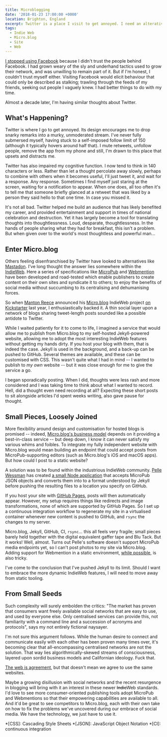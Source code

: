 ```yaml
---
title: Microblogging
date: '2018-01-23 17:00:00 +0000'
location: Brighton, England
excerpt: Twitter is a place I visit to get annoyed. I need an alterative. That alternative could be my very own website.
tags:
  - Indie Web
  - Micro.blog
  - Site
  - Web
---
```

[I stopped using Facebook][1] because I didn't trust the people behind Facebook. I had grown weary of the sly and underhand tactics used to grow their network, and was unwilling to remain part of it. But if I'm honest, I couldn't trust myself either. Visiting Facebook would elicit behaviour that could only be described as stalking; trawling through the feeds of my friends, seeking out people I vaguely knew. I had better things to do with my time.

Almost a decade later, I'm having similar thoughts about Twitter.

## What's Happening?
Twitter is where I go to get annoyed. Its design encourages me to drop snarky remarks into a murky, unmoderated stream. I've never fully submersed myself, having stuck to a self-imposed follow limit of 150 (although it typically hovers around half that). I mute retweets, unfollow people, remove the app from my phone and still, I'm drawn to this place that upsets and distracts me.

Twitter has also impaired my cognitive function. I now tend to think in 140 characters or less. Rather than let a thought percolate away slowly, perhaps to combine with others when it becomes useful, I'll just tweet it, and wait for a response. Any response. Sometimes I find myself just staring at the screen, waiting for a notification to appear. When one does, all too often it's to tell me that someone briefly glanced at a retweet that was liked by a person they said hello to that one time. In case you missed it.

It's not all bad. Twitter helped me build an audience that has likely benefited my career, and provided entertainment and support in times of national celebration and destruction. Yet it has largely become a tool for translating thoughts into thoughtlessness. Loud, desparate, thoughtlessness. In the hands of people sharing what they had for breakfast, this isn't a problem. But when given over to the world's most thoughtless and powerful man...

## Enter Micro.blog
Others feeling disenfranchised by Twitter have looked to alternatives like [Mastadon][2]. I've long thought the answer lies somewhere within the [IndieWeb][3]. Here a series of specifications like [MicroPub][4] and [Webmention][5] have been developed and road-tested which enable publishers to create content on their own sites and syndicate it to others; to enjoy the benefits of social media without succumbing to its centralising and dehumanising forces.

So when [Manton Reece][6] announced his [Micro.blog][7] IndieWeb project [on Kickstarter][8] last year, I enthusiastically backed it. A thin social layer upon a network of blogs sharing tweet-length posts sounded like a possible antidote to Twitter.

While I waited patiently for it to come to life, I imagined a service that would allow me to publish from Micro.blog to my self-hosted Jekyll-powered website, allowing me to adopt the most interesting IndieWeb features without getting my hands dirty. If you host your blog with them, that is indeed the case. Jekyll is used in the background, and a back-up can be pushed to GitHub. Several themes are available, and these can be customised with CSS. This wasn't quite what I had in mind -- I wanted to publish to *my own* website -- but it was close enough for me to give the service a go.

I began sporadically posting. When I did, thoughts were less rash and more considered and I was taking time to think about what I wanted to record. Hell, did a thought even need recording at all? Expecting these short posts to sit alongside articles I'd spent weeks writing, also gave pause for thought.

## Small Pieces, Loosely Joined
More flexibility around design and customisation for hosted blogs is promised -- indeed, [Micro.blog's business model][9] depends on it providing a best-in-class service -- but deep down, I know it can never satisfy my various whims and foibles. To integrate my fully independent website with Micro.blog would mean building an endpoint that could accept posts from MicroPub-supporting editors (such as Micro.blog's iOS and macOS apps). But how could I post to a static website?

A solution was to be found within the industrious IndieWeb community. [Pelle Wessman][10] has created [a small Node application][11] that accepts MicroPub JSON objects and converts them into to a format understood by Jekyll before pushing the resulting files to a location you specify on GitHub.

If you host your site with [GitHub Pages][12], posts will then automatically appear. However, my setup requires things like redirects and image transformations, none of which are supported by GitHub Pages. So I set up a continuous integration workflow to regenerate my site in a virtualised container whenever new content is pushed to GitHub, and `rsync` the changes to my server.

Micro.blog, Jekyll, GitHub, CI, `rsync`... this all feels very fragile; small pieces barely held together with the digital equivalent gaffer tape and Blu Tack. But it works! Well, almost. Turns out Pelle's software doesn't support MicroPub media endpoints yet, so I can't post photos to my site via Micro.blog. Adding support for Webmention in a static environment, [while possible][13], is also tricky.

I've come to the conclusion that I've pushed Jekyll to its limit. Should I want to embrace the more dynamic IndieWeb features, I will need to move away from static tooling.

## From Small Seeds
Such complexity will surely embolden the critics: "The market has proven that consumers want freely available social networks that are easy to use, and used by everyone else. Only centralised services can provide this, not familiarity with a command line and a succession of acronyms and protocols", says my not entirely fictional naysayer.

I'm not sure this argument follows. While the human desire to connect and communicate easily with each other has been proven many times over, it's becoming clear that all-encompassing centralised networks are not the solution. That way lies algorithmically-skewed streams of consciousness, layered upon sordid business models and Californian ideology. Fuck that.

[The web is agreement][14], but that doesn't mean we agree to use the same websites.

Maybe a growing disillusion with social networks and the recent resurgence in blogging will bring with it an interest in these newer ~~Indie~~Web standards. I'd love to see more consumer-oriented publishing tools adopt MicroPub and Webmentions so that their empowering capabilities are available to all. And it'd be great to see competitors to Micro.blog, each with their own take on how to fix the problems we've uncovered during our embrace of social media. We have the technology, we just have to use it.

[1]: /2010/10/purge#on-leaving-facebook-march-2009
[2]: https://joinmastodon.org
[3]: https://indiewebcamp.com
[4]: https://www.w3.org/TR/micropub/
[5]: https://www.w3.org/TR/webmention/
[6]: https://manton.org
[7]: https://micro.blog
[8]: https://www.kickstarter.com/projects/manton/indie-microblogging-owning-your-short-form-writing
[9]: http://cdevroe.com/2018/01/19/interview-manton/
[10]: https://voxpelli.com
[11]: https://github.com/voxpelli/webpage-micropub-to-github
[12]: https://pages.github.com
[13]: https://github.com/aarongustafson/jekyll-webmention_io
[14]: https://www.flickr.com/photos/psd/1805709102/

*[CSS]: Cascading Style Sheets
*[JSON]: JavaScript Object Notation
*[CI]: continuous integration
